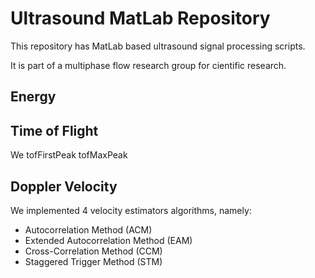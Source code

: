 # Ultrasound MatLab Repository

This repository has MatLab based ultrasound signal processing scripts.

It is part of a multiphase flow research group for cientific research.

## Energy

## Time of Flight
We
tofFirstPeak
tofMaxPeak

## Doppler Velocity

We implemented 4 velocity estimators algorithms, namely: 

- Autocorrelation Method (ACM)
- Extended Autocorrelation Method (EAM)
- Cross-Correlation Method (CCM)
- Staggered Trigger Method (STM)

